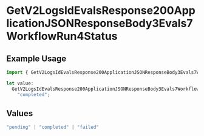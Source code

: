 # GetV2LogsIdEvalsResponse200ApplicationJSONResponseBody3Evals7WorkflowRun4Status

## Example Usage

```typescript
import { GetV2LogsIdEvalsResponse200ApplicationJSONResponseBody3Evals7WorkflowRun4Status } from "orq-poc-typescript-multi-env-version/models/operations";

let value:
  GetV2LogsIdEvalsResponse200ApplicationJSONResponseBody3Evals7WorkflowRun4Status =
    "completed";
```

## Values

```typescript
"pending" | "completed" | "failed"
```